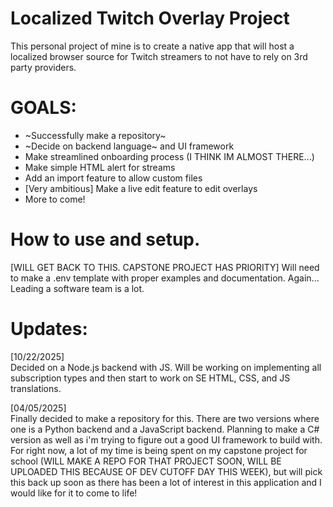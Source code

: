 
# Localized Twitch Overlay Project

This personal project of mine is to create a native app that will host a localized browser source for Twitch streamers to not have to rely on 3rd party providers.

# GOALS:
- ~Successfully make a repository~
- ~Decide on backend language~ and UI framework
- Make streamlined onboarding process (I THINK IM ALMOST THERE...) 
- Make simple HTML alert for streams 
- Add an import feature to allow custom files 
- [Very ambitious] Make a live edit feature to edit overlays
- More to come!
# How to use and setup.

[WILL GET BACK TO THIS. CAPSTONE PROJECT HAS PRIORITY]
Will need to make a .env template with proper examples and documentation. Again... Leading a software team is a lot.

# Updates: 
[10/22/2025] \
Decided on a Node.js backend with JS. Will be working on implementing all subscription types and then start to work on SE HTML, CSS, and JS translations.

[04/05/2025] \
Finally decided to make a repository for this. There are two versions where one is a Python backend and a JavaScript backend. Planning to make a C# version as well as i'm trying to figure out a good UI framework to build with. For right now, a lot of my time is being spent on my capstone project for school (WILL MAKE A REPO FOR THAT PROJECT SOON, WILL BE UPLOADED THIS BECAUSE OF DEV CUTOFF DAY THIS WEEK), but will pick this back up soon as there has been a lot of interest in this application and I would like for it to come to life!


